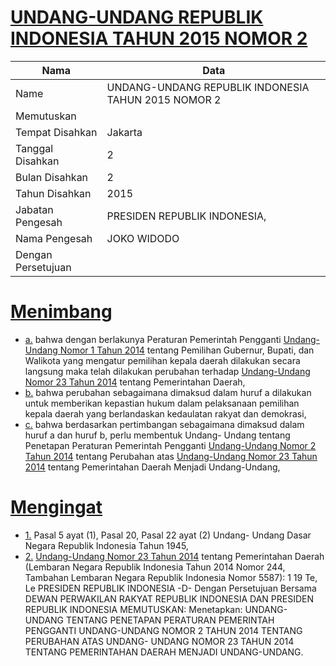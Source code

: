 # [UNDANG-UNDANG REPUBLIK INDONESIA TAHUN 2015 NOMOR 2](http://example.org/legal/document/uu/2015/2)

| Nama | Data |
| ------ | ----- |
|Name|UNDANG-UNDANG REPUBLIK INDONESIA TAHUN 2015 NOMOR 2|
|Memutuskan||
|Tempat Disahkan|Jakarta|
|Tanggal Disahkan|2|
|Bulan Disahkan|2|
|Tahun Disahkan|2015|
|Jabatan Pengesah|PRESIDEN REPUBLIK INDONESIA,|
|Nama Pengesah|JOKO WIDODO|
|Dengan Persetujuan||
# [Menimbang](http://example.org/legal/document/uu/2015/2/menimbang)

* [a.](http://example.org/legal/document/uu/2015/2/menimbang/point/a) bahwa dengan berlakunya Peraturan Pemerintah Pengganti [Undang-Undang Nomor 1 Tahun 2014](http://example.org/legal/document/uu/2014/1) tentang Pemilihan Gubernur, Bupati, dan Walikota yang mengatur pemilihan kepala daerah dilakukan secara langsung maka telah dilakukan perubahan terhadap [Undang-Undang Nomor 23 Tahun 2014](http://example.org/legal/document/uu/2014/23) tentang Pemerintahan Daerah,
* [b.](http://example.org/legal/document/uu/2015/2/menimbang/point/b) bahwa perubahan sebagaimana dimaksud dalam huruf a dilakukan untuk memberikan kepastian hukum dalam pelaksanaan pemilihan kepala daerah yang berlandaskan kedaulatan rakyat dan demokrasi,
* [c.](http://example.org/legal/document/uu/2015/2/menimbang/point/c) bahwa berdasarkan pertimbangan sebagaimana dimaksud dalam huruf a dan huruf b, perlu membentuk Undang- Undang tentang Penetapan Peraturan Pemerintah Pengganti [Undang-Undang Nomor 2 Tahun 2014](http://example.org/legal/document/uu/2014/2) tentang Perubahan atas [Undang-Undang Nomor 23 Tahun 2014](http://example.org/legal/document/uu/2014/23) tentang Pemerintahan Daerah Menjadi Undang-Undang,
# [Mengingat](http://example.org/legal/document/uu/2015/2/mengingat)

* [1.](http://example.org/legal/document/uu/2015/2/mengingat/point/0001) Pasal 5 ayat (1), Pasal 20, Pasal 22 ayat (2) Undang- Undang Dasar Negara Republik Indonesia Tahun 1945,
* [2.](http://example.org/legal/document/uu/2015/2/mengingat/point/0002) [Undang-Undang Nomor 23 Tahun 2014](http://example.org/legal/document/uu/2014/23) tentang Pemerintahan Daerah (Lembaran Negara Republik Indonesia Tahun 2014 Nomor 244, Tambahan Lembaran Negara Republik Indonesia Nomor 5587): 1 19 Te, Le PRESIDEN REPUBLIK INDONESIA -D- Dengan Persetujuan Bersama DEWAN PERWAKILAN RAKYAT REPUBLIK INDONESIA DAN PRESIDEN REPUBLIK INDONESIA MEMUTUSKAN: Menetapkan: UNDANG-UNDANG TENTANG PENETAPAN PERATURAN PEMERINTAH PENGGANTI UNDANG-UNDANG NOMOR 2 TAHUN 2014 TENTANG PERUBAHAN ATAS UNDANG- UNDANG NOMOR 23 TAHUN 2014 TENTANG PEMERINTAHAN DAERAH MENJADI UNDANG-UNDANG.